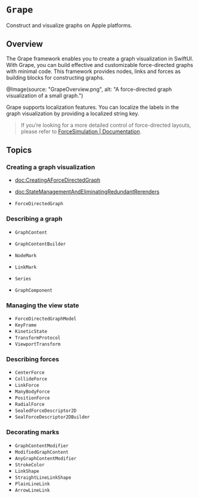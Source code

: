 # ``Grape``

Construct and visualize graphs on Apple platforms.

## Overview

The Grape framework enables you to create a graph visualization in SwiftUI. With Grape, you can build effective and customizable force-directed graphs with minimal code. This framework provides nodes, links and forces as building blocks for constructing graphs. 

@Image(source: "GrapeOverview.png", alt: "A force-directed graph visualization of a small graph.")




Grape supports localization features. You can localize the labels in the graph visualization by providing a localized string key.

> If you’re looking for a more detailed control of force-directed layouts, please refer to [ForceSimulation | Documentation](https://li3zhen1.github.io/Grape/ForceSimulation/documentation/forcesimulation/).


## Topics

### Creating a graph visualization


* <doc:CreatingAForceDirectedGraph>
* <doc:StateManagementAndEliminatingRedundantRerenders>

* ``ForceDirectedGraph``



### Describing a graph

* ``GraphContent``
* ``GraphContentBuilder``

* ``NodeMark``
* ``LinkMark``
* ``Series``
* ``GraphComponent``



### Managing the view state

* ``ForceDirectedGraphModel``
* ``KeyFrame``
* ``KineticState`` 
* ``TransformProtocol``
* ``ViewportTransform``

### Describing forces

* ``CenterForce``
* ``CollideForce``
* ``LinkForce``
* ``ManyBodyForce``
* ``PositionForce``
* ``RadialForce``
* ``SealedForceDescriptor2D``
* ``SealForceDescriptor2DBuilder``

### Decorating marks

* ``GraphContentModifier``
* ``ModifiedGraphContent``
* ``AnyGraphContentModifier``
* ``StrokeColor``
* ``LinkShape``
* ``StraightLineLinkShape``
* ``PlainLineLink``
* ``ArrowLineLink``




